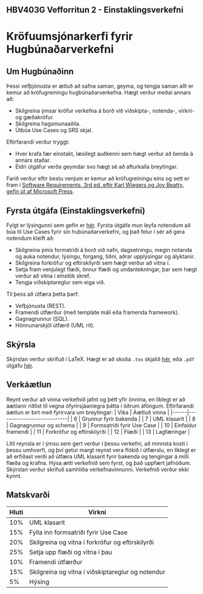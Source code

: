 ## HBV403G Vefforritun 2 - Einstaklingsverkefni
# Kröfuumsjónarkerfi fyrir Hugbúnaðarverkefni

## Um Hugbúnaðinn
Þessi vefþjónusta er ætluð að safna saman, geyma, og tengja saman allt er kemur að kröfugreiningu hugbúnaðarverkefna. Hægt verður meðal annars að:
 * Skilgreina ýmsar kröfur verkefna á borð við viðskipta-, notenda-, virkni- og gæðakröfur.
 * Skilgreina hagsmunaaðila.
 * Útbúa Use Cases og SRS skjal.

Eftirfarandi verður tryggt:
 * Hver krafa fær einstakt, læsilegt auðkenni sem hægt verður að benda á annars staðar.
 * Eldri útgáfur verða geymdar svo hægt sé að afturkalla breytingar.

 Farið verður eftir bestu venjum er kemur að kröfugreiningu eins og sett er fram í [Software Requirements, 3rd ed. eftir Karl Wiegers og Joy Beatty, gefin út af Microsoft Press](https://www.processimpact.com/pubs.html#SR3E).

## Fyrsta útgáfa (Einstaklingsverkefni)
Fylgt er lýsingunni sem gefin er [hér](projectDesc.md).
Fyrsta útgáfa mun leyfa notendum að búa til Use Cases fyrir sín hubúnaðarverkefni, og það felur í sér að gera notendum kleift að:
 * Skilgreina ýmis formatriði á borð við nafn, dagsetningu, megin notanda og auka notendur, lýsingu, forgang, tíðni, aðrar upplýsingar og ályktanir.
 * Skilgreina forkröfur og eftirskilyrði sem hægt verður að vitna í.
 * Setja fram venjulegt flæði, önnur flæði og undantekningar, þar sem hægt verður að vitna í einstök skref.
 * Tengja viðskiptareglur sem eiga við.

 Til þess að útfæra þetta þarf:
 - Vefþjónusta (REST).
 - Framendi útfærður (með template máli eða framenda framework).
 - Gagnagrunnur (SQL).
 - Hönnunarskjöl útfærð (UML rit).

 ## Skýrsla
 Skýrslan verður skrifuð í LaTeX. Hægt er að skoða `.tex` skjalið [hér](report/ProjectReport.tex), eða `.pdf` útgáfu [hér](report/ProjectReport.pdf).

 ## Verkáætlun
 Reynt verður að vinna verkefnið jafnt og þétt yfir önnina, en líklegt er að áætlanir riðlist til vegna ófyrirsjáanlegra þátta í öðrum áföngum. Eftirfarandi áætlun er birt með fyrirvara um breytingar:
| Vika | Áætluð vinna               |
|------|----------------------------|
| 6    | Grunnur fyrir bakenda      |
| 7    | UML klasarit               |
| 8    | Gagnagrunnur og schema     |
| 9    | Formsatriði fyrir Use Case |
| 10   | Einfaldur framendi         |
| 11   | Forkröfur og eftirskilyrði |
| 12   | Flæði                      |
| 13   | Lagfæringar                |

Lítil reynsla er í ýmsu sem gert verður í þessu verkefni, að minnsta kosti í þessu umhverfi, og því getur margt reynst vera flókið í útfærslu, en líklegt er að erfiðast verði að útfæra UML klasarit fyrir bakenda og tengingar á milli flæða og krafna. Hýsa ætti verkefnið sem fyrst, og það uppfært jafnóðum. Skýrslan verður skrifuð samhliða verkefnavinnunni. Verkefnið verður ekki kynnt.

## Matskvarði
| Hluti | Virkni                                            |
|-------|---------------------------------------------------|
| 10%   | UML klasarit                                      |
| 15%   | Fylla inn formsatriði fyrir Use Case              |
| 20%   | Skilgreina og vitna í forkröfur og eftirskilyrði  |
| 25%   | Setja upp flæði og vitna í þau                    |
| 10%   | Framendi útfærður                                 |
| 15%   | Skilgreina og vitna í viðskiptareglur og notendur |
| 5%    | Hýsing                                            |

